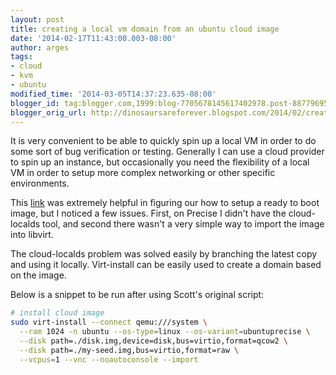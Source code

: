 ```yaml
---
layout: post
title: creating a local vm domain from an ubuntu cloud image
date: '2014-02-17T11:43:00.003-08:00'
author: arges
tags:
- cloud
- kvm
- ubuntu
modified_time: '2014-03-05T14:37:23.635-08:00'
blogger_id: tag:blogger.com,1999:blog-7705678145617402978.post-887796959855210002
blogger_orig_url: http://dinosaursareforever.blogspot.com/2014/02/creating-local-vm-domain-from-ubuntu.html
---
```


It is very convenient to be able to quickly spin up a local VM in order to do
some sort of bug verification or testing. Generally I can use a cloud provider
to spin up an instance, but occasionally you need the flexibility of a local VM
in order to setup more complex networking or other specific environments.

This [link][1] was extremely helpful in figuring our how to setup a ready to boot
image, but I noticed a few issues. First, on Precise I didn't have the
cloud-localds tool, and second there wasn't a very simple way to import the
image into libvirt.

The cloud-localds problem was solved easily by branching the latest copy and
using it locally. Virt-install can be easily used to create a domain based on
the image.

Below is a snippet to be run after using Scott's original script:

~~~bash
# install cloud image
sudo virt-install --connect qemu:///system \
  --ram 1024 -n ubuntu --os-type=linux --os-variant=ubuntuprecise \
  --disk path=./disk.img,device=disk,bus=virtio,format=qcow2 \
  --disk path=./my-seed.img,bus=virtio,format=raw \
  --vcpus=1 --vnc --noautoconsole --import
~~~

[1]: http://ubuntu-smoser.blogspot.com/2013/02/using-ubuntu-cloud-images-without-cloud.html

